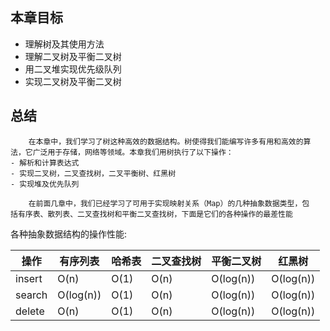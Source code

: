 ## 本章目标
- 理解树及其使用方法
- 理解二叉树及平衡二叉树
- 用二叉堆实现优先级队列
- 实现二叉树及平衡二叉树


## 总结
```text
    在本章中，我们学习了树这种高效的数据结构。树使得我们能编写许多有用和高效的算
法，它广泛用于存储，网络等领域。本章我们用树执行了以下操作：
- 解析和计算表达式
- 实现二叉树，二叉查找树，二叉平衡树、红黑树
- 实现堆及优先队列

    在前面几章中，我们已经学习了可用于实现映射关系（Map）的几种抽象数据类型，包
括有序表、散列表、二叉查找树和平衡二叉查找树，下面是它们的各种操作的最差性能
```
各种抽象数据结构的操作性能:

| 操作     | 有序列表      | 哈希表  | 二叉查找树 | 平衡二叉树     | 红黑树       |
|--------|-----------|------|-------|-----------|-----------|
| insert | O(n)      | O(1) | O(n)  | O(log(n)) | O(log(n)) |
| search | O(log(n)) | O(1) | O(n)  | O(log(n)) | O(log(n)) |
| delete | O(n)      | O(1) | O(n)  | O(log(n)) | O(log(n)) |
